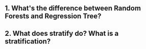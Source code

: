 ## 1. What's the difference between Random Forests and Regression Tree?

## 2. What does stratify do? What is a stratification?
